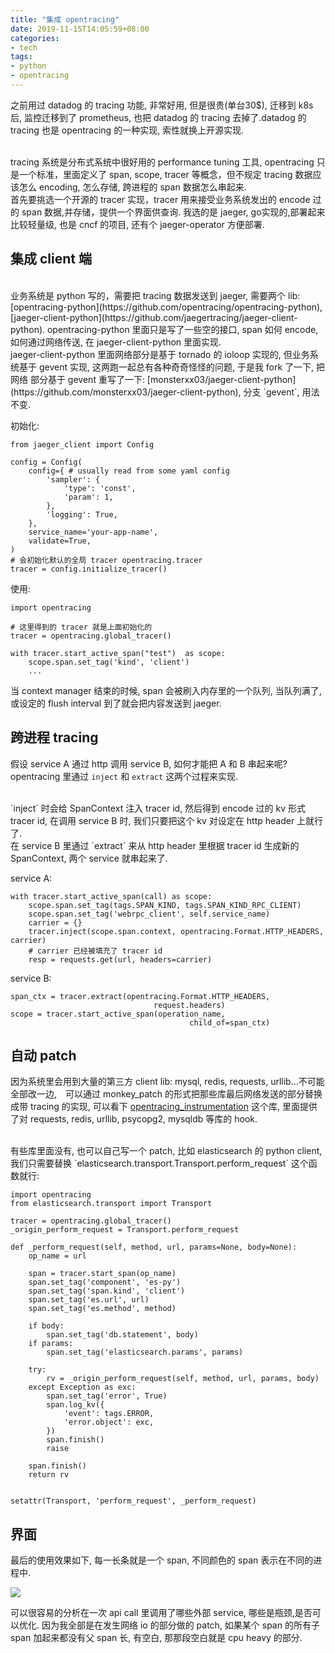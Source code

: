 ```yaml
---
title: "集成 opentracing"
date: 2019-11-15T14:05:59+08:00
categories:
- tech
tags:
- python
- opentracing
---
```


之前用过 datadog 的 tracing 功能, 非常好用, 但是很贵(单台30$), 迁移到 k8s 后, 监控迁移到了 prometheus, 也把 datadog 的 tracing 去掉了.datadog 的 tracing 也是 opentracing 的一种实现, 索性就换上开源实现.

</br>
tracing 系统是分布式系统中很好用的 performance tuning 工具, opentracing 只是一个标准，里面定义了 span, scope, tracer 等概念，但不规定 tracing
数据应该怎么 encoding, 怎么存储, 跨进程的 span 数据怎么串起来.

</br>
首先要挑选一个开源的 tracer 实现，tracer 用来接受业务系统发出的 encode 过的 span 数据,并存储，提供一个界面供查询. 我选的是 jaeger, go实现的,部署起来比较轻量级,
也是 cncf 的项目, 还有个 jaeger-operator 方便部署.

## 集成 client 端

</br>
业务系统是 python 写的，需要把 tracing 数据发送到 jaeger, 需要两个 lib: [opentracing-python](https://github.com/opentracing/opentracing-python), [jaeger-client-python](https://github.com/jaegertracing/jaeger-client-python).
opentracing-python 里面只是写了一些空的接口, span 如何 encode, 如何通过网络传送, 在 jaeger-client-python 里面实现.

</br>
jaeger-client-python 里面网络部分是基于 tornado 的 ioloop 实现的, 但业务系统基于 gevent 实现, 这两跑一起总有各种奇奇怪怪的问题, 于是我 fork 了一下, 把网络
部分基于 gevent 重写了一下: [monsterxx03/jaeger-client-python](https://github.com/monsterxx03/jaeger-client-python), 分支 `gevent`, 用法不变.

初始化:

    from jaeger_client import Config

    config = Config(
        config={ # usually read from some yaml config
            'sampler': {
                'type': 'const',
                'param': 1,
            },
            'logging': True,
        },  
        service_name='your-app-name',
        validate=True,
    )
    # 会初始化默认的全局 tracer opentracing.tracer
    tracer = config.initialize_tracer()

使用:

    import opentracing

    # 这里得到的 tracer 就是上面初始化的 
    tracer = opentracing.global_tracer()

    with tracer.start_active_span("test")  as scope:
        scope.span.set_tag('kind', 'client')
        ...

当 context manager 结束的时候, span 会被刷入内存里的一个队列, 当队列满了, 或设定的 flush interval 到了就会把内容发送到 jaeger.

## 跨进程 tracing

假设 service A 通过 http 调用 service B, 如何才能把 A 和 B 串起来呢? opentracing 里通过 `inject` 和 `extract` 这两个过程来实现.

</br>
`inject` 时会给 SpanContext 注入 tracer id, 然后得到 encode 过的 kv 形式 tracer id, 在调用 service B 时, 我们只要把这个 kv 对设定在
http header 上就行了.

</br>
在 service B 里通过 `extract` 来从 http header 里根据 tracer id 生成新的 SpanContext, 两个 service 就串起来了.


service A:

    with tracer.start_active_span(call) as scope:
        scope.span.set_tag(tags.SPAN_KIND, tags.SPAN_KIND_RPC_CLIENT)
        scope.span.set_tag('webrpc_client', self.service_name)
        carrier = {}
        tracer.inject(scope.span.context, opentracing.Format.HTTP_HEADERS, carrier)
        # carrier 已经被填充了 tracer id
        resp = requests.get(url, headers=carrier)

service B:

    span_ctx = tracer.extract(opentracing.Format.HTTP_HEADERS,
                                    request.headers)
    scope = tracer.start_active_span(operation_name,
                                            child_of=span_ctx)

## 自动 patch 

因为系统里会用到大量的第三方 client lib: mysql, redis, requests, urllib...不可能全部改一边,　可以通过 monkey_patch 的形式把那些库最后网络发送的部分替换成带 tracing 的实现, 
可以看下 [opentracing_instrumentation](https://github.com/uber-common/opentracing-python-instrumentation/) 这个库, 里面提供了对 requests, redis, urllib, psycopg2, mysqldb 等库的 hook.

</br>
有些库里面没有, 也可以自己写一个 patch, 比如 elasticsearch 的 python client, 我们只需要替换 `elasticsearch.transport.Transport.perform_request` 这个函数就行:

    import opentracing
    from elasticsearch.transport import Transport

    tracer = opentracing.global_tracer()
    _origin_perform_request = Transport.perform_request

    def _perform_request(self, method, url, params=None, body=None):
        op_name = url

        span = tracer.start_span(op_name)
        span.set_tag('component', 'es-py')
        span.set_tag('span.kind', 'client')
        span.set_tag('es.url', url)
        span.set_tag('es.method', method)

        if body:
            span.set_tag('db.statement', body)
        if params:
            span.set_tag('elasticsearch.params', params)

        try:
            rv = _origin_perform_request(self, method, url, params, body)
        except Exception as exc:
            span.set_tag('error', True)
            span.log_kv({
                'event': tags.ERROR,
                'error.object': exc,
            })
            span.finish()
            raise

        span.finish()
        return rv


    setattr(Transport, 'perform_request', _perform_request)

## 界面

最后的使用效果如下, 每一长条就是一个 span, 不同颜色的 span 表示在不同的进程中.

![](/posts/images/tracing.png)

可以很容易的分析在一次 api call 里调用了哪些外部 service, 哪些是瓶颈,是否可以优化. 因为我全部是在发生网络 io 的部分做的 patch, 如果某个 span 的所有子 span
加起来都没有父 span 长, 有空白, 那那段空白就是 cpu heavy 的部分.